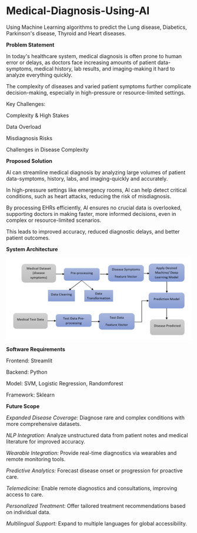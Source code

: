 # Medical-Diagnosis-Using-AI
Using Machine Learning algorithms to predict the Lung disease, Diabetics, Parkinson's disease, Thyroid and Heart diseases.

**Problem Statement**

In today's healthcare system, medical diagnosis is often prone to human error or delays, as doctors face increasing amounts of patient data-symptoms, medical history, lab results, and imaging-making it hard to analyze everything quickly.

The complexity of diseases and varied patient symptoms further complicate decision-making, especially in high-pressure or resource-limited settings.

Key Challenges:

Complexity & High Stakes

Data Overload

Misdiagnosis Risks

Challenges in Disease Complexity

**Proposed Solution**

Al can streamline medical diagnosis by analyzing large volumes of patient data-symptoms, history, labs, and imaging-quickly and accurately.

In high-pressure settings like emergency rooms, Al can help detect critical conditions, such as heart attacks, reducing the risk of misdiagnosis.

By processing EHRs efficiently, Al ensures no crucial data is overlooked, supporting doctors in making faster, more informed decisions, even in complex or resource-limited scenarios.

This leads to improved accuracy, reduced diagnostic delays, and better patient outcomes.

**System Architecture**

![System_Architecture](image.png)

**Software Requirements**

Frontend: Streamlit

Backend: Python

Model: SVM, Logistic Regression, Randomforest

Framework: Sklearn

**Future Scope**

*Expanded Disease Coverage:* Diagnose rare and complex conditions with more comprehensive datasets.

*NLP Integration:* Analyze unstructured data from patient notes and medical literature for improved accuracy.

*Wearable Integration:* Provide real-time diagnostics via wearables and remote monitoring tools.

*Predictive Analytics:* Forecast disease onset or progression for proactive care.

*Telemedicine:* Enable remote diagnostics and consultations, improving access to care.

*Personalized Treatment:* Offer tailored treatment recommendations based on individual data.

*Multilingual Support:* Expand to multiple languages for global accessibility.